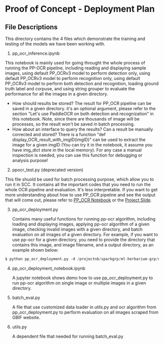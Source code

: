 # Proof of Concept - Deployment Plan

## File Descriptions
This directory contains the 4 files which demonstrate the training and testing of the models we have been working with. 
1. pp_ocr_inference.ipynb

  This notebook is mainly used for going throught the whole process of running the PP-OCR pipeline, including reading and displaying sample images, using default PP_OCRv3 model to perform detection only, using default PP_OCRv3 model to perform recognition only, using default PP_OCRv3 model to perform both detection and recognition, loading ground truth label and corpuse, and using string grouper to evaluate the performance for all the images in a given directory.

   - How should results be stored? 
     The result for PP_OCR pipeline can be saved in a given directory. it's an optional argument, please refer to the section "Let's use PaddleOCR on both detection and recognization" in this notebook. Note, since there are thousands of image will be processes, so the result won't be saved in batch processing.
   - How about an interface to query the results? Can a result be manually corrected and stored?
     There is a function "def display_OCR_result_with_imgID(imgID)" can be used to extract the image for a given imgID (You can try it in the notebook, it assume you have img_dict store in the local memory). For any case a manual inspection is needed, you can use this function for debugging or analysis purpose!

 2. ppocr_test.py (deprecated version)

   This file shuold be used for batch processing purpose, which allow you to run it in SCC. It contains all the important codes that you need to run the whole OCR pipeline and evaluation. It's less interpretable. If you want to get more understanding about how to use PP_OCR pipeline and see the output that will come out, please refer to [PP_OCR Notebook](./pp_ocr_inference.ipynb) or the [Project Slide](./ML%20Practicum%20Project%20Update.pdf).

3. pp_ocr_deployment.py 

   Contains many useful functions for running pp-ocr algorithm, including loading and displaying images, applying pp-ocr algorithm of a given image, checking invalid images with a given directory, and batch evaluation on all images of a given directory.  For example, if you want to use pp-ocr for a given directory, you need to provide the directory that contains this image, and image filename, and a output directory, as an example shown below:

```python
$ python pp_ocr_deployment.py -d /projectnb/sparkgrp/ml-herbarium-grp/ml-herbarium-data/scraped-data/20220425-160006-matching/ -f 912082001.jpg -r /usr4/dl523/dong760/CS549_Herbarium_Project/ml-herbarium/PaddleOCR/output
```

4. pp_ocr_deployment_notebook.ipynb

   A jupyter notebook shows demo how to use pp_ocr_deployment.py to run pp-ocr algorithm on single image or multiple images in a given directory.

5. batch_eval.py

   A file that use customized data loader in utils.py and ocr algorithm from pp_ocr_deployment.py to perform evaluation on all images scraped from GBIF website.

6. utils.py

   A dependent file that needed for running batch_eval.py